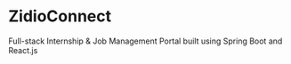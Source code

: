 # ZidioConnect
Full-stack Internship &amp; Job Management Portal built using Spring Boot and React.js
